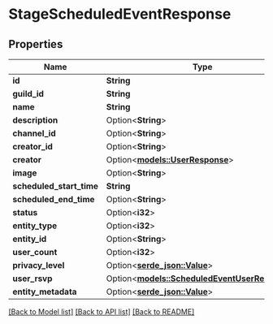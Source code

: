 # StageScheduledEventResponse

## Properties

Name | Type | Description | Notes
------------ | ------------- | ------------- | -------------
**id** | **String** |  | 
**guild_id** | **String** |  | 
**name** | **String** |  | 
**description** | Option<**String**> |  | [optional]
**channel_id** | Option<**String**> |  | [optional]
**creator_id** | Option<**String**> |  | [optional]
**creator** | Option<[**models::UserResponse**](UserResponse.md)> |  | [optional]
**image** | Option<**String**> |  | [optional]
**scheduled_start_time** | **String** |  | 
**scheduled_end_time** | Option<**String**> |  | [optional]
**status** | Option<**i32**> |  | 
**entity_type** | Option<**i32**> |  | 
**entity_id** | Option<**String**> |  | [optional]
**user_count** | Option<**i32**> |  | [optional]
**privacy_level** | Option<[**serde_json::Value**](.md)> |  | 
**user_rsvp** | Option<[**models::ScheduledEventUserResponse**](ScheduledEventUserResponse.md)> |  | [optional]
**entity_metadata** | Option<[**serde_json::Value**](.md)> |  | [optional]

[[Back to Model list]](../README.md#documentation-for-models) [[Back to API list]](../README.md#documentation-for-api-endpoints) [[Back to README]](../README.md)


